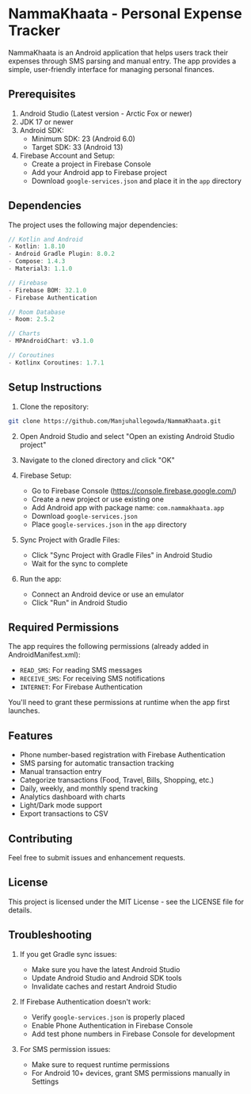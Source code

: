 # NammaKhaata - Personal Expense Tracker

NammaKhaata is an Android application that helps users track their expenses through SMS parsing and manual entry. The app provides a simple, user-friendly interface for managing personal finances.

## Prerequisites

1. Android Studio (Latest version - Arctic Fox or newer)
2. JDK 17 or newer
3. Android SDK:
   - Minimum SDK: 23 (Android 6.0)
   - Target SDK: 33 (Android 13)
4. Firebase Account and Setup:
   - Create a project in Firebase Console
   - Add your Android app to Firebase project
   - Download `google-services.json` and place it in the `app` directory

## Dependencies

The project uses the following major dependencies:

```gradle
// Kotlin and Android
- Kotlin: 1.8.10
- Android Gradle Plugin: 8.0.2
- Compose: 1.4.3
- Material3: 1.1.0

// Firebase
- Firebase BOM: 32.1.0
- Firebase Authentication

// Room Database
- Room: 2.5.2

// Charts
- MPAndroidChart: v3.1.0

// Coroutines
- Kotlinx Coroutines: 1.7.1
```

## Setup Instructions

1. Clone the repository:
```bash
git clone https://github.com/Manjuhallegowda/NammaKhaata.git
```

2. Open Android Studio and select "Open an existing Android Studio project"

3. Navigate to the cloned directory and click "OK"

4. Firebase Setup:
   - Go to Firebase Console (https://console.firebase.google.com/)
   - Create a new project or use existing one
   - Add Android app with package name: `com.nammakhaata.app`
   - Download `google-services.json`
   - Place `google-services.json` in the `app` directory

5. Sync Project with Gradle Files:
   - Click "Sync Project with Gradle Files" in Android Studio
   - Wait for the sync to complete

6. Run the app:
   - Connect an Android device or use an emulator
   - Click "Run" in Android Studio

## Required Permissions

The app requires the following permissions (already added in AndroidManifest.xml):
- `READ_SMS`: For reading SMS messages
- `RECEIVE_SMS`: For receiving SMS notifications
- `INTERNET`: For Firebase Authentication

You'll need to grant these permissions at runtime when the app first launches.

## Features

- Phone number-based registration with Firebase Authentication
- SMS parsing for automatic transaction tracking
- Manual transaction entry
- Categorize transactions (Food, Travel, Bills, Shopping, etc.)
- Daily, weekly, and monthly spend tracking
- Analytics dashboard with charts
- Light/Dark mode support
- Export transactions to CSV

## Contributing

Feel free to submit issues and enhancement requests.

## License

This project is licensed under the MIT License - see the LICENSE file for details.

## Troubleshooting

1. If you get Gradle sync issues:
   - Make sure you have the latest Android Studio
   - Update Android Studio and Android SDK tools
   - Invalidate caches and restart Android Studio

2. If Firebase Authentication doesn't work:
   - Verify `google-services.json` is properly placed
   - Enable Phone Authentication in Firebase Console
   - Add test phone numbers in Firebase Console for development

3. For SMS permission issues:
   - Make sure to request runtime permissions
   - For Android 10+ devices, grant SMS permissions manually in Settings
